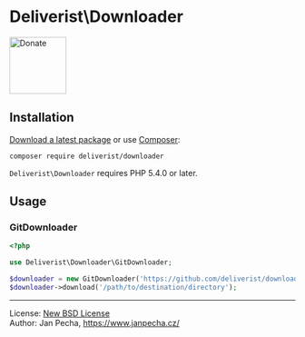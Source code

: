 
# Deliverist\Downloader

<a href="https://www.janpecha.cz/donate/"><img src="https://buymecoffee.intm.org/img/donate-banner.v1.svg" alt="Donate" height="100"></a>


## Installation

[Download a latest package](https://github.com/deliverist/downloader/releases) or use [Composer](http://getcomposer.org/):

```
composer require deliverist/downloader
```

`Deliverist\Downloader` requires PHP 5.4.0 or later.


## Usage

### GitDownloader

``` php
<?php

use Deliverist\Downloader\GitDownloader;

$downloader = new GitDownloader('https://github.com/deliverist/downloader.git', 'master');
$downloader->download('/path/to/destination/directory');

```

------------------------------

License: [New BSD License](license.md)
<br>Author: Jan Pecha, https://www.janpecha.cz/
